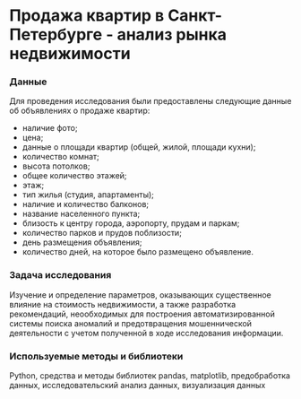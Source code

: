 # Продажа квартир в Санкт-Петербурге - анализ рынка недвижимости

### Данные

Для проведения исследования были предоставлены следующие данные об объявлениях о продаже квартир:
- наличие фото;
- цена;
- данные о площади квартир (общей, жилой, площади кухни);
- количество комнат;
- высота потолков;
- общее количество этажей;
- этаж;
- тип жилья (студия, апартаменты);
- наличие и количество балконов;
- название населенного пункта;
- близость к центру города, аэропорту, прудам и паркам;
- количество парков и прудов поблизости;
- день размещения объявления;
- количество дней, на которое было размещено объявление.

### Задача исследования

Изучение и определение параметров, оказывающих существенное влияние на стоимость недвижимости, а также разработка рекомендаций, неообходимых для построения автоматизированной системы поиска аномалий и предотвращения мошеннической деятельности с учетом полученной в ходе исследования информации.


### Используемые методы и библиотеки

Python, средства и методы библиотек pandas, matplotlib, предобработка данных, исследовательский анализ данных, визуализация данных


